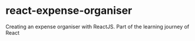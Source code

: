# react-expense-organiser
Creating an expense organiser with ReactJS. Part of the learning journey of React
